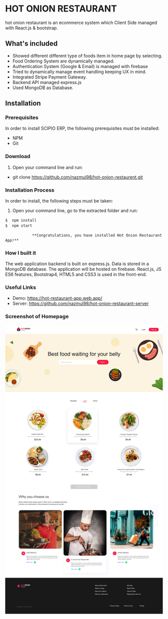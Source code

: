 # HOT ONION RESTAURANT

hot onion restaurant is an ecommerce system which Client Side managed with React.js & bootstrap.

## What's included
 - Showed different different type of foods item in home page by selecting.
 - Food Ordering System are dynamically managed.
 - Authentication System (Google & Email) is managed with firebase
 - Tried to dynamically manage event handling keeping UX in mind. 
 - Integrated Stripe Payment Gateway.
 - Backend API managed express.js
 - Used MongoDB as Database.

## Installation
### Prerequisites
In order to install SCIPIO ERP, the following prerequisites must be installed:
 - NPM 
 - Git

### Download
1. Open your command line and run:
  - git clone https://github.com/nazmul98/hot-onion-restaurent.git

### Installation Process
In order to install, the following steps must be taken:

1. Open your command line, go to the extracted folder and run:
```js
$  npm install
$  npm start
```

                **Congratulations, you have installed Hot Onion Restaurant App!**

### How I built it
The web application backend is built on express.js. Data is stored in a MongoDB database. The application will be hosted on firebase. React.js, JS ES6 features, Bootstrap4, HTML5 and CSS3 is used in the front-end.

### Useful Links
 - Demo: https://hot-restaurant-app.web.app/
 - Server: https://github.com/nazmul98/hot-onion-restaurant-server

### Screenshot of Homepage
 <img src="src/images/home.png">